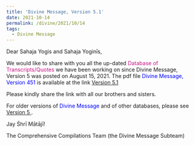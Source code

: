 ```yaml
---
title: 'Divine Message, Version 5.1'
date: 2021-10-14
permalink: /divine/2021/10/14
tags:
  - Divine Message
---
```


<p>
Dear Sahaja Yogis and Sahaja Yoginīs,  
</p>


We would like to share with you all the up-dated <font color="mediumvioletred">Database of Transcripts/Quotes</font> we have been working on since Divine Message, Version 5 was posted on August 15, 2021. The pdf file <font color="blue">Divine Message, Version 451</font> is available at the link
<a href="https://drive.google.com/file/d/1YNxqTV-nrpJqJAZsoNRLuTufVrRhe6iL/view?usp=sharing">Version 5.1</a>

<p>
Please kindly share the link with all our brothers and sisters. 
</p>

For older versions of <font color="blue">Divine Message</font> and of other databases, please see <a href="https://seven-teams.github.io/divine/2021/01/10"> Version 5 </a>. 

Jay Śhrī Mātājī!

The Comprehensive Compilations Team (the Divine Message Subteam)